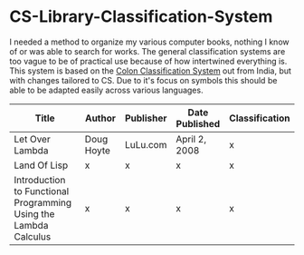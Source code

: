 # CS-Library-Classification-System
I needed a method to organize my various computer books, nothing I know of or was able to search for works. The general classification systems are too vague to be of practical use because of how intertwined everything is.
This system is based on the [Colon Classification System](https://en.wikipedia.org/wiki/Colon_classification) out from India, but with changes tailored to CS. Due to it's focus on symbols this should be able to be adapted
easily across various languages.


| Title           | Author     | Publisher | Date Published | Classification |
| ----------------|------------|-----------|----------------|--------------- |
| Let Over Lambda | Doug Hoyte | LuLu.com  | April 2, 2008  | x              |
| Land Of Lisp | x | x | x | x |
| Introduction to Functional Programming Using the Lambda Calculus | x | x | x | x |
